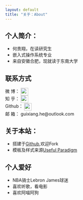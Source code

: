 ```yaml
---
layout: default
title: "关于：About"
---
```


## 个人简介：

* 何贵翔，在读研究生
* 嵌入式操作系统专业
* 来自安徽合肥，现就读于东南大学

## 联系方式

<p class="contact">
微  博：  <a href="http://weibo.com/u/2182513544/home?wvr=5&lf=reg" title="微博联系我"><img src="http://www.sinaimg.cn/blog/developer/wiki/LOGO_32x32.png" width="24" height="24" style="display:inline-block;vertical-align:middle"></a><br/>
知  乎： <a href="http://www.zhihu.com/people/he-gui-xiang-51" title="知乎联系我"><img src="http://www.zhihu.com/favicon.ico" width="24" height="24" style="display:inline-block;vertical-align:middle"></a><br/>
Github： <a href="https://github.com/heguixiang" title="Github联系我"><img src="http://www.github.com/favicon.ico" width="24" height="24" style="display:inline-block;vertical-align:middle"></a><br/>
邮  箱： guixiang.he@outlook.com 
</p>

## 关于本站：

* 搭建于[Github](https://github.com/heguixiang/heguixiang.github.io),欢迎Fork
* 模板及样式来源[Useful Paradigm](http://usefulparadigm.com/)

## 个人爱好
* NBA骑士Lebron James球迷
* 喜欢听歌，看电影
* 喜欢阿喵阿狗



